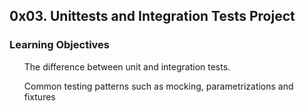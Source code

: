 <h2>0x03. Unittests and Integration Tests Project</h2>

<h3>Learning Objectives</h3>

<ul>The difference between unit and integration tests.

Common testing patterns such as mocking, parametrizations and fixtures<ul>

